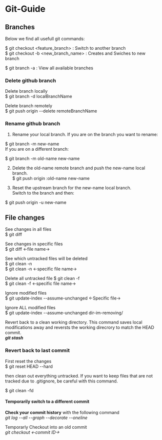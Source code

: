 # Git-Guide

## Branches
Below we find all usefull git commands:

$ git checkout <feature_branch> : Switch to another branch <br>
$ git checkout -b <new_branch_name> : Creates and Swiches to new branch <br>

$ git branch -a : View all available branches <br>

### Delete github branch 

Delete branch locally <br>
$ git branch -d localBranchName

Delete branch remotely <br>
$ git push origin --delete remoteBranchName

### Rename github branch
1. Rename your local branch.
If you are on the branch you want to rename:

$ git branch -m new-name <br>
If you are on a different branch:

$ git branch -m old-name new-name

2. Delete the old-name remote branch and push the new-name local branch. <br>
$ git push origin :old-name new-name

3. Reset the upstream branch for the new-name local branch. <br>
Switch to the branch and then:

$ git push origin -u new-name

## File changes 

See changes in all files <br>
$ git diff

See changes in specific files <br>
$ git diff <-file name->

See which untracked files will be deleted <br>
$ git clean -n <br>
$ git clean -n <-specific file name->

Delete all untracked file
$ git clean -f <br>
$ git clean -f <-specific file name->

Ignore modified files <br>
$ git update-index --assume-unchanged <-Specific file->

Ignore ALL modified files <br>
$ git update-index --assume-unchanged dir-im-removing/

Revert back to a clean working directory. This command saves local modifications away and reversts the working direcrory to match the HEAD commit. <br>
<b><i>git stash</i></b>

### Revert back to last commit

First reset the changes <br>
$ git reset HEAD --hard

then clean out everything untracked. If you want to keep files that are not tracked due to .gitignore, be careful with this command. <br>

$ git clean -fd

#### Temporarily switch to a different commit 

<b>Check your commit history</b> with the following command <br>
<i> git log --all --graph --decorate --oneline </i>

Temporarly Checkout into an old commit  
<i> git checkout <-commit ID-> </i>




